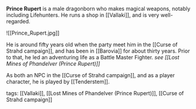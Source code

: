 **Prince Rupert** is a male dragonborn who makes magical weapons, notably including Lifehunters. He runs a shop in [[Vallaki]], and is very well-regarded.

![[Prince_Rupert.jpg]]

He is around fifty years old when the party meet him in the [[Curse of Strahd campaign]], and has been in [[Barovia]] for about thirty years. Prior to that, he led an adventuring life as a Battle Master Fighter. *see [[Lost Mines of Phandelver (Prince Rupert)]]*

As both an NPC in the [[Curse of Strahd campaign]], and as a player character, he is played by [[Tenderstem]].

tags: [[Vallaki]], [[Lost Mines of Phandelver (Prince Rupert)]], [[Curse of Strahd campaign]]